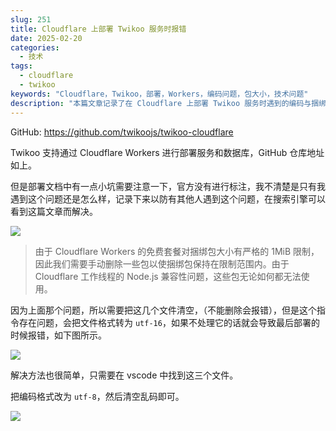 ```yaml
---
slug: 251
title: Cloudflare 上部署 Twikoo 服务时报错
date: 2025-02-20
categories:
  - 技术
tags:
  - cloudflare
  - twikoo
keywords: "Cloudflare，Twikoo，部署，Workers，编码问题，包大小，技术问题"
description: "本篇文章记录了在 Cloudflare 上部署 Twikoo 服务时遇到的编码与捆绑包大小问题，提供了解决方案，帮助其他开发者顺利完成部署。"
---
```


GitHub: https://github.com/twikoojs/twikoo-cloudflare

Twikoo 支持通过 Cloudflare Workers 进行部署服务和数据库，GitHub 仓库地址如上。

但是部署文档中有一点小坑需要注意一下，官方没有进行标注，我不清楚是只有我遇到这个问题还是怎么样，记录下来以防有其他人遇到这个问题，在搜索引擎可以看到这篇文章而解决。

![](https://imgurl.zishu.me/2025/02/1740030986550.webp)

> 由于 Cloudflare Workers 的免费套餐对捆绑包大小有严格的 1MiB 限制，因此我们需要手动删除一些包以使捆绑包保持在限制范围内。由于 Cloudflare 工作线程的 Node.js 兼容性问题，这些包无论如何都无法使用。

因为上面那个问题，所以需要把这几个文件清空，（不能删除会报错），但是这个指令存在问题，会把文件格式转为 `utf-16`，如果不处理它的话就会导致最后部署的时候报错，如下图所示。

![](https://imgurl.zishu.me/2025/02/1740031220577.webp)

解决方法也很简单，只需要在 vscode 中找到这三个文件。

把编码格式改为 `utf-8`，然后清空乱码即可。

![](https://imgurl.zishu.me/2025/02/1740031930681.webp)
